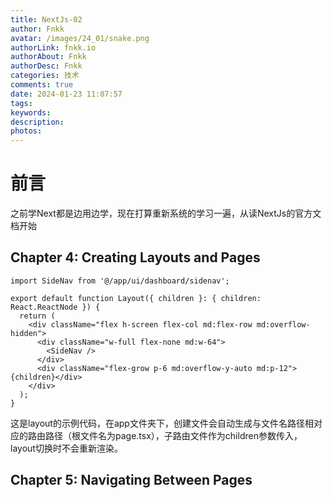 ```yaml
---
title: NextJs-02
author: Fnkk
avatar: /images/24_01/snake.png
authorLink: fnkk.io
authorAbout: Fnkk
authorDesc: Fnkk
categories: 技术
comments: true
date: 2024-01-23 11:07:57
tags:
keywords:
description:
photos:
---
```

# 前言
之前学Next都是边用边学，现在打算重新系统的学习一遍，从读NextJs的官方文档开始
## Chapter 4: Creating Layouts and Pages
```
import SideNav from '@/app/ui/dashboard/sidenav';

export default function Layout({ children }: { children: React.ReactNode }) {
  return (
    <div className="flex h-screen flex-col md:flex-row md:overflow-hidden">
      <div className="w-full flex-none md:w-64">
        <SideNav />
      </div>
      <div className="flex-grow p-6 md:overflow-y-auto md:p-12">{children}</div>
    </div>
  );
}
```
这是layout的示例代码，在app文件夹下，创建文件会自动生成与文件名路径相对应的路由路径（根文件名为page.tsx），子路由文件作为children参数传入，layout切换时不会重新渲染。
## Chapter 5: Navigating Between Pages